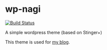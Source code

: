 # wp-nagi

[![Build Status](https://travis-ci.org/amaotone/wp-nagi.svg?branch=master)](https://travis-ci.org/amaotone/wp-nagi)

A simple wordpress theme (based on Stinger+)

This theme is used for [my blog](http://sakueji.com/).

